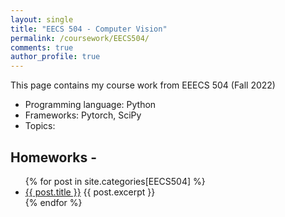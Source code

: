 ```yaml
---
layout: single
title: "EECS 504 - Computer Vision"
permalink: /coursework/EECS504/
comments: true
author_profile: true
---
```


This page contains my course work from EEECS 504 (Fall 2022)

- Programming language: Python
- Frameworks: Pytorch, SciPy
- Topics:

## Homeworks -

<ul>
  {% for post in site.categories[EECS504] %}
    <li>
      <a href="{{ post.url }}">{{ post.title }}</a>
      {{ post.excerpt }}
    </li>
  {% endfor %}
</ul>